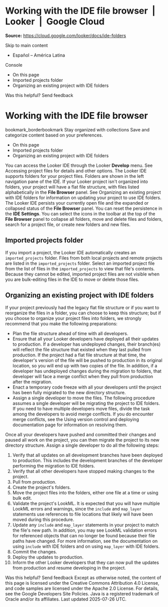 # Working with the IDE file browser  |  Looker  |  Google Cloud

**Source:** https://cloud.google.com/looker/docs/ide-folders

Skip to main content 
  * Español – América Latina

Console 


  * On this page
  * Imported projects folder
  * Organizing an existing project with IDE folders




Was this helpful?
Send feedback 
#  Working with the IDE file browser
bookmark_borderbookmark Stay organized with collections  Save and categorize content based on your preferences.
  * On this page
  * Imported projects folder
  * Organizing an existing project with IDE folders


You can access the Looker IDE through the Looker **Develop** menu. See Accessing project files for details and other options.
The Looker IDE supports folders for your project files. Folders are shown in the left navigation pane of the IDE.
If your Looker project isn't organized into folders, your project will have a flat file structure, with files listed alphabetically in the **File Browser** panel. See Organizing an existing project with IDE folders for information on updating your project to use IDE folders.
The Looker IDE persists your currently open file and the expanded or collapsed status of the **File Browser** panel. You can reset the persistence in the **IDE Settings**.
You can select the icons in the toolbar at the top of the **File Browser** panel to collapse all folders, move and delete files and folders, search for a project file, or create new folders and new files.
## Imported projects folder
If you import a project, the Looker IDE automatically creates an `imported_projects` folder. Files from both local projects and remote projects are listed in the `imported_projects` folder. Select an imported project file from the list of files in the `imported_projects` to view that file's contents.
Because they cannot be edited, imported project files are not visible when you are bulk-editing files in the IDE to move or delete those files.
## Organizing an existing project with IDE folders
If your project previously had the legacy flat file structure or if you want to reorganize the files in a folder, you can choose to keep this structure; but if you choose to organize your project files into folders, we strongly recommend that you make the following preparations:
  * Plan the file structure ahead of time with all developers.
  * Ensure that all your Looker developers have deployed all their updates to production. If a developer has undeployed changes, their branch(es) will reflect the file structure that existed when they last pulled from production. If the project had a flat file structure at that time, the developer's version of the file will be pushed to production in its original location, so you will end up with two copies of the file. In addition, if a developer has undeployed changes during the migration to folders, that developer will face a merge conflict when they pull from production after the migration.
  * Enact a temporary code freeze with all your developers until the project has been fully migrated to the new directory structure.
  * Assign a single developer to move the files. The following procedure assumes a single developer will be migrating the project to IDE folders. If you need to have multiple developers move files, divide the task among the developers to avoid merge conflicts. If you do encounter merge conflicts, see the Using version control and deploying documentation page for information on resolving them.


Once all your developers have pushed and committed their changes and paused all work on the project, you can then migrate the project to its new directory structure.
Assign a single developer to do all the following steps:
  1. Verify that all updates on all development branches have been deployed to production. This includes the development branches of the developer performing the migration to IDE folders.
  2. Verify that all other developers have stopped making changes to the project.
  3. Pull from production.
  4. Create the project's folders.
  5. Move the project files into the folders, either one file at a time or using bulk edit.
  6. Validate the project's LookML. It is expected that you will have multiple LookML errors and warnings, since the `include` and `map_layer` statements use references to file locations that likely will have been moved during this procedure.
  7. Update any `include` and `map_layer` statements in your project to match the file's new path. In addition, you may see LookML validation errors for referenced objects that can no longer be found because their file paths have changed. For more information, see the documentation on using `include` with IDE folders and on using `map_layer` with IDE folders. 
  8. Commit the changes.
  9. Deploy the updates to production.
  10. Inform the other Looker developers that they can now pull the updates from production and resume developing in the project.


Was this helpful?
Send feedback 
Except as otherwise noted, the content of this page is licensed under the Creative Commons Attribution 4.0 License, and code samples are licensed under the Apache 2.0 License. For details, see the Google Developers Site Policies. Java is a registered trademark of Oracle and/or its affiliates.
Last updated 2025-07-26 UTC.


